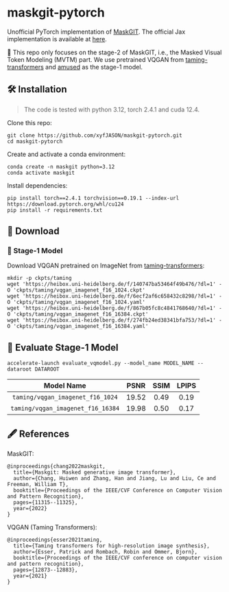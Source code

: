 # maskgit-pytorch

Unofficial PyTorch implementation of [MaskGIT](http://arxiv.org/abs/2202.04200). The official Jax implementation is available at [here](https://github.com/google-research/maskgit).

🌟 This repo only focuses on the stage-2 of MaskGIT, i.e., the Masked Visual Token Modeling (MVTM) part.
We use pretrained VQGAN from [taming-transformers](https://github.com/CompVis/taming-transformers) and [amused](https://huggingface.co/amused/amused-256) as the stage-1 model.



## 🛠️ Installation

> The code is tested with python 3.12, torch 2.4.1 and cuda 12.4.

Clone this repo:

```shell
git clone https://github.com/xyfJASON/maskgit-pytorch.git
cd maskgit-pytorch
```

Create and activate a conda environment:

```shell
conda create -n maskgit python=3.12
conda activate maskgit
```

Install dependencies:

```shell
pip install torch==2.4.1 torchvision==0.19.1 --index-url https://download.pytorch.org/whl/cu124
pip install -r requirements.txt
```



## 🤖️ Download

### 🤖️ Stage-1 Model

Download VQGAN pretrained on ImageNet from [taming-transformers](https://github.com/CompVis/taming-transformers):

```shell
mkdir -p ckpts/taming
wget 'https://heibox.uni-heidelberg.de/f/140747ba53464f49b476/?dl=1' -O 'ckpts/taming/vqgan_imagenet_f16_1024.ckpt'
wget 'https://heibox.uni-heidelberg.de/f/6ecf2af6c658432c8298/?dl=1' -O 'ckpts/taming/vqgan_imagenet_f16_1024.yaml'
wget 'https://heibox.uni-heidelberg.de/f/867b05fc8c4841768640/?dl=1' -O 'ckpts/taming/vqgan_imagenet_f16_16384.ckpt'
wget 'https://heibox.uni-heidelberg.de/f/274fb24ed38341bfa753/?dl=1' -O 'ckpts/taming/vqgan_imagenet_f16_16384.yaml'
```



## 🚀 Evaluate Stage-1 Model

```shell
accelerate-launch evaluate_vqmodel.py --model_name MODEL_NAME --dataroot DATAROOT
```

|            Model Name             | PSNR  | SSIM | LPIPS |
|:---------------------------------:|:-----:|:----:|:-----:|
| `taming/vqgan_imagenet_f16_1024`  | 19.52 | 0.49 | 0.19  |
| `taming/vqgan_imagenet_f16_16384` | 19.98 | 0.50 | 0.17  |



## 🖋️ References

MaskGIT:

```
@inproceedings{chang2022maskgit,
  title={Maskgit: Masked generative image transformer},
  author={Chang, Huiwen and Zhang, Han and Jiang, Lu and Liu, Ce and Freeman, William T},
  booktitle={Proceedings of the IEEE/CVF Conference on Computer Vision and Pattern Recognition},
  pages={11315--11325},
  year={2022}
}
```

VQGAN (Taming Transformers):

```
@inproceedings{esser2021taming,
  title={Taming transformers for high-resolution image synthesis},
  author={Esser, Patrick and Rombach, Robin and Ommer, Bjorn},
  booktitle={Proceedings of the IEEE/CVF conference on computer vision and pattern recognition},
  pages={12873--12883},
  year={2021}
}
```

